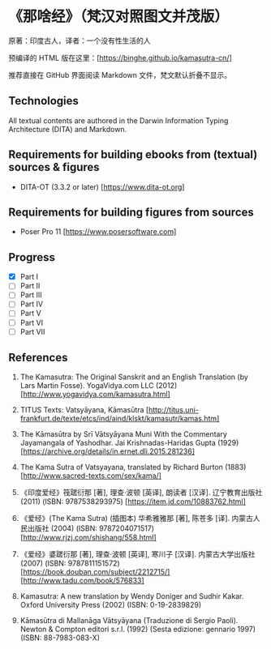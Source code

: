 # 《那啥经》（梵汉对照图文并茂版）

原著：印度古人，译者：一个没有性生活的人

预编译的 HTML 版在这里：[https://binghe.github.io/kamasutra-cn/]

推荐直接在 GitHub 界面阅读 Markdown 文件，梵文默认折叠不显示。

## Technologies

All textual contents are authored in the Darwin Information Typing Architecture (DITA) and Markdown.

## Requirements for building ebooks from (textual) sources & figures

- DITA-OT (3.3.2 or later) [https://www.dita-ot.org]

## Requirements for building figures from sources

- Poser Pro 11 [https://www.posersoftware.com]

## Progress

* [x] Part I
* [ ] Part II
* [ ] Part III
* [ ] Part IV
* [ ] Part V
* [ ] Part VI
* [ ] Part VII

## References

1. The Kamasutra: The Original Sanskrit and an English
   Translation (by Lars Martin Fosse). YogaVidya.com LLC (2012)
   [http://www.yogavidya.com/kamasutra.html]

2. TITUS Texts: Vatsyāyana, Kāmasūtra [http://titus.uni-frankfurt.de/texte/etcs/ind/aind/klskt/kamasutr/kamas.htm]

3. The Kāmasūtra by Srī Vātsyāyana Muni With the Commentary
   Jayamangala of Yashodhar. Jai Krishnadas-Haridas Gupta (1929)
   [https://archive.org/details/in.ernet.dli.2015.281236]

4. The Kama Sutra of Vatsyayana, translated by Richard Burton (1883)
   [http://www.sacred-texts.com/sex/kama/]

5. 《印度爱经》筏蹉衍那 [著], 理查·波顿 [英译], 朗读者 [汉译]. 辽宁教育出版社
   (2011) (ISBN: 9787538293975) [https://item.jd.com/10883762.html]

6. 《爱经》(The Kama Sutra) (插图本) 华希雅雅那 [著], 陈苍多 [译].
   内蒙古人民出版社 (2004) (ISBN: 9787204071517) [http://www.rjzj.com/shishang/558.html]

7. 《爱经》婆蹉衍那 [著], 理查·波顿 [英译], 寒川子 [汉译]. 内蒙古大学出版社
   (2007) (ISBN: 9787811151572)
   [https://book.douban.com/subject/2212715/] [http://www.tadu.com/book/576833]

8. Kamasutra: A new translation by Wendy Doniger and Sudhir Kakar.
   Oxford University Press (2002) (ISBN: 0-19-2839829)

9. Kāmasūtra di Mallanāga Vātsyāyana (Traduzione di Sergio Paoli).
   Newton & Compton editori s.r.l. (1992)
   (Sesta edizione: gennario 1997) (ISBN: 88-7983-083-X)
